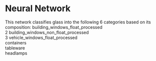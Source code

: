 # Neural Network

This network classifies glass into the following 6 categories based on its composition:
building_windows_float_processed    
2 building_windows_non_float_processed    
3 vehicle_windows_float_processed    
containers    
tableware    
headlamps    

